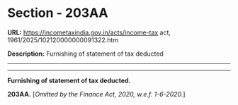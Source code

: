 # Section - 203AA

**URL:** https://incometaxindia.gov.in/acts/income-tax act, 1961/2025/102120000000091322.htm

**Description:** Furnishing of statement of tax deducted

---

****

**Furnishing of statement of tax deducted.**

**203AA.** [_Omitted by the Finance Act, 2020, w.e.f. 1-6-2020._]